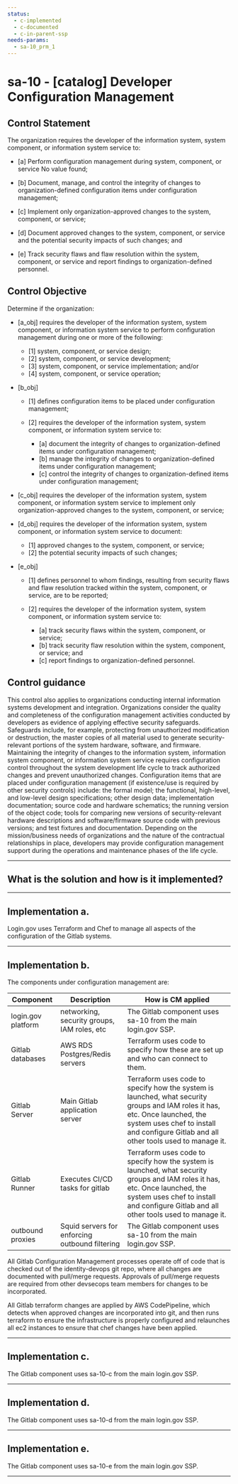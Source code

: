 ```yaml
---
status:
  - c-implemented
  - c-documented
  - c-in-parent-ssp
needs-params:
  - sa-10_prm_1
---
```


# sa-10 - \[catalog\] Developer Configuration Management

## Control Statement

The organization requires the developer of the information system, system component, or information system service to:

- \[a\] Perform configuration management during system, component, or service No value found;

- \[b\] Document, manage, and control the integrity of changes to organization-defined configuration items under configuration management;

- \[c\] Implement only organization-approved changes to the system, component, or service;

- \[d\] Document approved changes to the system, component, or service and the potential security impacts of such changes; and

- \[e\] Track security flaws and flaw resolution within the system, component, or service and report findings to organization-defined personnel.

## Control Objective

Determine if the organization:

- \[a_obj\] requires the developer of the information system, system component, or information system service to perform configuration management during one or more of the following:

  - \[1\] system, component, or service design;
  - \[2\] system, component, or service development;
  - \[3\] system, component, or service implementation; and/or
  - \[4\] system, component, or service operation;

- \[b_obj\]

  - \[1\] defines configuration items to be placed under configuration management;
  - \[2\] requires the developer of the information system, system component, or information system service to:

    - \[a\] document the integrity of changes to organization-defined items under configuration management;
    - \[b\] manage the integrity of changes to organization-defined items under configuration management;
    - \[c\] control the integrity of changes to organization-defined items under configuration management;

- \[c_obj\] requires the developer of the information system, system component, or information system service to implement only organization-approved changes to the system, component, or service;

- \[d_obj\] requires the developer of the information system, system component, or information system service to document:

  - \[1\] approved changes to the system, component, or service;
  - \[2\] the potential security impacts of such changes;

- \[e_obj\]

  - \[1\] defines personnel to whom findings, resulting from security flaws and flaw resolution tracked within the system, component, or service, are to be reported;
  - \[2\] requires the developer of the information system, system component, or information system service to:

    - \[a\] track security flaws within the system, component, or service;
    - \[b\] track security flaw resolution within the system, component, or service; and
    - \[c\] report findings to organization-defined personnel.

## Control guidance

This control also applies to organizations conducting internal information systems development and integration. Organizations consider the quality and completeness of the configuration management activities conducted by developers as evidence of applying effective security safeguards. Safeguards include, for example, protecting from unauthorized modification or destruction, the master copies of all material used to generate security-relevant portions of the system hardware, software, and firmware. Maintaining the integrity of changes to the information system, information system component, or information system service requires configuration control throughout the system development life cycle to track authorized changes and prevent unauthorized changes. Configuration items that are placed under configuration management (if existence/use is required by other security controls) include: the formal model; the functional, high-level, and low-level design specifications; other design data; implementation documentation; source code and hardware schematics; the running version of the object code; tools for comparing new versions of security-relevant hardware descriptions and software/firmware source code with previous versions; and test fixtures and documentation. Depending on the mission/business needs of organizations and the nature of the contractual relationships in place, developers may provide configuration management support during the operations and maintenance phases of the life cycle.

______________________________________________________________________

## What is the solution and how is it implemented?

<!-- Please leave this section blank and enter implementation details in the parts below. -->

______________________________________________________________________

## Implementation a.

Login.gov uses Terraform and Chef to manage all aspects of the
configuration of the Gitlab systems.

______________________________________________________________________

## Implementation b.

The components under configuration management are:

| Component          | Description                                 | How is CM applied |
| -----------        | -----------                                 | -----------       |
| login.gov platform | networking, security groups, IAM roles, etc | The Gitlab component uses sa-10 from the main login.gov SSP. |
| Gitlab databases   | AWS RDS Postgres/Redis servers              | Terraform uses code to specify how these are set up and who can connect to them. |
| Gitlab Server      | Main Gitlab application server              | Terraform uses code to specify how the system is launched, what security groups and IAM roles it has, etc.  Once launched, the system uses chef to install and configure Gitlab and all other tools used to manage it. |
| Gitlab Runner      | Executes CI/CD tasks for gitlab             | Terraform uses code to specify how the system is launched, what security groups and IAM roles it has, etc.  Once launched, the system uses chef to install and configure Gitlab and all other tools used to manage it. |
| outbound proxies   | Squid servers for enforcing outbound filtering | The Gitlab component uses sa-10 from the main login.gov SSP. |

All Gitlab Configuration Management processes operate off of code that is
checked out of the identity-devops git repo, where all changes are documented
with pull/merge requests.  Approvals of pull/merge requests are required from
other devsecops team members for changes to be incorporated.

All Gitlab terraform changes are applied by AWS CodePipeline, which detects when
approved changes are incorporated into git, and then runs terraform to
ensure the infrastructure is properly configured and
relaunches all ec2 instances to ensure that chef changes have been
applied.

______________________________________________________________________

## Implementation c.

The Gitlab component uses sa-10-c from the main login.gov SSP.

______________________________________________________________________

## Implementation d.

The Gitlab component uses sa-10-d from the main login.gov SSP.

______________________________________________________________________

## Implementation e.

The Gitlab component uses sa-10-e from the main login.gov SSP.

______________________________________________________________________
